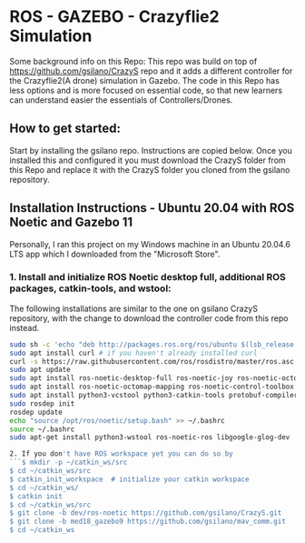 # ROS - GAZEBO - Crazyflie2 Simulation

Some background info on this Repo:
This repo was build on top of https://github.com/gsilano/CrazyS repo and it adds a different controller for the Crazyflie2(A drone) simulation in Gazebo.
The code in this Repo has less options and is more focused on essential code, so that new learners can understand easier the essentials of Controllers/Drones.
## How to get started:
Start by installing the gsilano repo. Instructions are copied below. Once you installed this and configured it you must download the CrazyS folder from this Repo and replace it with the CrazyS folder you cloned from the gsilano repository.


## Installation Instructions - Ubuntu 20.04 with ROS Noetic and Gazebo 11

Personally, I ran this project on my Windows machine in an Ubuntu 20.04.6 LTS app which I downloaded from the "Microsoft Store".

### 1. Install and initialize ROS Noetic desktop full, additional ROS packages, catkin-tools, and wstool:
The following installations are similar to the one on gsilano CrazyS repository, with the change to download the controller code from this repo instead.

```bash
sudo sh -c 'echo "deb http://packages.ros.org/ros/ubuntu $(lsb_release -sc) main" > /etc/apt/sources.list.d/ros-latest.list'
sudo apt install curl # if you haven't already installed curl
curl -s https://raw.githubusercontent.com/ros/rosdistro/master/ros.asc | sudo apt-key add -
sudo apt update
sudo apt install ros-noetic-desktop-full ros-noetic-joy ros-noetic-octomap-ros ros-noetic-mavlink
sudo apt install ros-noetic-octomap-mapping ros-noetic-control-toolbox
sudo apt install python3-vcstool python3-catkin-tools protobuf-compiler libgoogle-glog-dev
sudo rosdep init
rosdep update
echo "source /opt/ros/noetic/setup.bash" >> ~/.bashrc
source ~/.bashrc
sudo apt-get install python3-wstool ros-noetic-ros libgoogle-glog-dev

2. If you don't have ROS workspace yet you can do so by
```$ mkdir -p ~/catkin_ws/src
$ cd ~/catkin_ws/src
$ catkin_init_workspace  # initialize your catkin workspace
$ cd ~/catkin_ws/
$ catkin init
$ cd ~/catkin_ws/src
$ git clone -b dev/ros-noetic https://github.com/gsilano/CrazyS.git
$ git clone -b med18_gazebo9 https://github.com/gsilano/mav_comm.git
$ cd ~/catkin_ws


